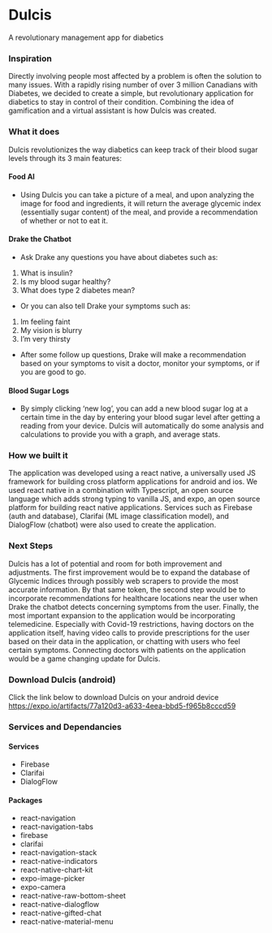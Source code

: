 # Dulcis 
A revolutionary management app for diabetics

### Inspiration
Directly involving people most affected by a problem is often the solution to many issues. With a rapidly rising number of over 3 million Canadians with Diabetes, we decided to create a simple, but revolutionary application for diabetics to stay in control of their condition. Combining the idea of gamification and a virtual assistant is how Dulcis was created. 

### What it does
Dulcis revolutionizes the way diabetics can keep track of their blood sugar levels through its 3 main features:
#### Food AI
* Using Dulcis you can take a picture of a meal, and upon analyzing the image for food and ingredients, it will return the average glycemic index (essentially sugar content) of the meal, and provide a recommendation of whether or not to eat it.
#### Drake the Chatbot
* Ask Drake any questions you have about diabetes such as:
1. What is insulin?
2. Is my blood sugar healthy?
3. What does type 2 diabetes mean?
* Or you can also tell Drake your symptoms such as:
1. Im feeling faint
2. My vision is blurry
3. I’m very thirsty
* After some follow up questions, Drake will make a recommendation based on your symptoms to visit a doctor, monitor your symptoms, or if you are good to go. 
#### Blood Sugar Logs
* By simply clicking ‘new log’, you can add a new blood sugar log at a certain time in the day by entering your blood sugar level after getting a reading from your device. Dulcis will automatically do some analysis and calculations to provide you with a graph, and average stats. 

### How we built it
The application was developed using a react native, a universally used JS framework for building cross platform applications for android and ios. We used react native in a combination with Typescript, an open source language which adds strong typing to vanilla JS, and expo, an open source platform for building react native applications. Services such as Firebase (auth and database), Clarifai (ML image classification model), and DialogFlow (chatbot) were also used to create the application. 

### Next Steps
Dulcis has a lot of potential and room for both improvement and adjustments. The first improvement would be to expand the database of Glycemic Indices through possibly web scrapers to provide the most accurate information. By that same token, the second step would be to incorporate recommendations for healthcare locations near the user when Drake the chatbot detects concerning symptoms from the user. Finally, the most important expansion to the application would be incorporating telemedicine. Especially with Covid-19 restrictions, having doctors on the application itself, having video calls to provide prescriptions for the user based on their data in the application, or chatting with users who feel certain symptoms. Connecting doctors with patients on the application would be a game changing update for Dulcis. 

### Download Dulcis (android)
Click the link below to download Dulcis on your android device<br />
https://expo.io/artifacts/77a120d3-a633-4eea-bbd5-f965b8cccd59

### Services and Dependancies 
#### Services
* Firebase
* Clarifai
* DialogFlow

#### Packages
* react-navigation
* react-navigation-tabs
* firebase
* clarifai
* react-navigation-stack
* react-native-indicators
* react-native-chart-kit
* expo-image-picker
* expo-camera
* react-native-raw-bottom-sheet
* react-native-dialogflow
* react-native-gifted-chat
* react-native-material-menu

